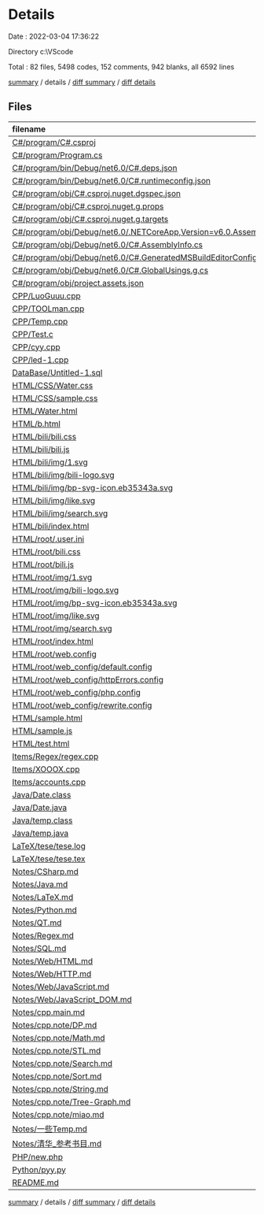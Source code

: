 # Details

Date : 2022-03-04 17:36:22

Directory c:\VScode

Total : 82 files,  5498 codes, 152 comments, 942 blanks, all 6592 lines

[summary](results.md) / details / [diff summary](diff.md) / [diff details](diff-details.md)

## Files
| filename | language | code | comment | blank | total |
| :--- | :--- | ---: | ---: | ---: | ---: |
| [C#/program/C#.csproj](/C#/program/C#.csproj) | XML | 9 | 0 | 0 | 9 |
| [C#/program/Program.cs](/C#/program/Program.cs) | C# | 11 | 0 | 0 | 11 |
| [C#/program/bin/Debug/net6.0/C#.deps.json](/C#/program/bin/Debug/net6.0/C#.deps.json) | JSON | 23 | 0 | 0 | 23 |
| [C#/program/bin/Debug/net6.0/C#.runtimeconfig.json](/C#/program/bin/Debug/net6.0/C#.runtimeconfig.json) | JSON | 9 | 0 | 0 | 9 |
| [C#/program/obj/C#.csproj.nuget.dgspec.json](/C#/program/obj/C#.csproj.nuget.dgspec.json) | JSON | 60 | 0 | 0 | 60 |
| [C#/program/obj/C#.csproj.nuget.g.props](/C#/program/obj/C#.csproj.nuget.g.props) | XML | 15 | 0 | 0 | 15 |
| [C#/program/obj/C#.csproj.nuget.g.targets](/C#/program/obj/C#.csproj.nuget.g.targets) | XML | 2 | 0 | 0 | 2 |
| [C#/program/obj/Debug/net6.0/.NETCoreApp,Version=v6.0.AssemblyAttributes.cs](/C#/program/obj/Debug/net6.0/.NETCoreApp,Version=v6.0.AssemblyAttributes.cs) | C# | 3 | 1 | 1 | 5 |
| [C#/program/obj/Debug/net6.0/C#.AssemblyInfo.cs](/C#/program/obj/Debug/net6.0/C#.AssemblyInfo.cs) | C# | 9 | 10 | 5 | 24 |
| [C#/program/obj/Debug/net6.0/C#.GeneratedMSBuildEditorConfig.editorconfig](/C#/program/obj/Debug/net6.0/C#.GeneratedMSBuildEditorConfig.editorconfig) | Properties | 10 | 1 | 0 | 11 |
| [C#/program/obj/Debug/net6.0/C#.GlobalUsings.g.cs](/C#/program/obj/Debug/net6.0/C#.GlobalUsings.g.cs) | C# | 7 | 1 | 1 | 9 |
| [C#/program/obj/project.assets.json](/C#/program/obj/project.assets.json) | JSON | 65 | 0 | 0 | 65 |
| [CPP/LuoGuuu.cpp](/CPP/LuoGuuu.cpp) | C++ | 29 | 0 | 3 | 32 |
| [CPP/TOOLman.cpp](/CPP/TOOLman.cpp) | C++ | 36 | 0 | 5 | 41 |
| [CPP/Temp.cpp](/CPP/Temp.cpp) | C++ | 21 | 0 | 2 | 23 |
| [CPP/Test.c](/CPP/Test.c) | C | 37 | 0 | 1 | 38 |
| [CPP/cyy.cpp](/CPP/cyy.cpp) | C++ | 12 | 0 | 3 | 15 |
| [CPP/led-1.cpp](/CPP/led-1.cpp) | C++ | 15 | 0 | 1 | 16 |
| [DataBase/Untitled-1.sql](/DataBase/Untitled-1.sql) | SQL | 0 | 0 | 1 | 1 |
| [HTML/CSS/Water.css](/HTML/CSS/Water.css) | CSS | 68 | 0 | 2 | 70 |
| [HTML/CSS/sample.css](/HTML/CSS/sample.css) | CSS | 196 | 18 | 16 | 230 |
| [HTML/Water.html](/HTML/Water.html) | HTML | 26 | 0 | 3 | 29 |
| [HTML/b.html](/HTML/b.html) | HTML | 11 | 0 | 1 | 12 |
| [HTML/bili/bili.css](/HTML/bili/bili.css) | CSS | 469 | 37 | 57 | 563 |
| [HTML/bili/bili.js](/HTML/bili/bili.js) | JavaScript | 18 | 8 | 4 | 30 |
| [HTML/bili/img/1.svg](/HTML/bili/img/1.svg) | XML | 10 | 0 | 1 | 11 |
| [HTML/bili/img/bili-logo.svg](/HTML/bili/img/bili-logo.svg) | XML | 6 | 0 | 1 | 7 |
| [HTML/bili/img/bp-svg-icon.eb35343a.svg](/HTML/bili/img/bp-svg-icon.eb35343a.svg) | XML | 234 | 1 | 1 | 236 |
| [HTML/bili/img/like.svg](/HTML/bili/img/like.svg) | XML | 1 | 0 | 0 | 1 |
| [HTML/bili/img/search.svg](/HTML/bili/img/search.svg) | XML | 9 | 0 | 1 | 10 |
| [HTML/bili/index.html](/HTML/bili/index.html) | HTML | 259 | 2 | 11 | 272 |
| [HTML/root/.user.ini](/HTML/root/.user.ini) | Ini | 1 | 0 | 0 | 1 |
| [HTML/root/bili.css](/HTML/root/bili.css) | CSS | 469 | 37 | 57 | 563 |
| [HTML/root/bili.js](/HTML/root/bili.js) | JavaScript | 18 | 8 | 4 | 30 |
| [HTML/root/img/1.svg](/HTML/root/img/1.svg) | XML | 10 | 0 | 1 | 11 |
| [HTML/root/img/bili-logo.svg](/HTML/root/img/bili-logo.svg) | XML | 6 | 0 | 1 | 7 |
| [HTML/root/img/bp-svg-icon.eb35343a.svg](/HTML/root/img/bp-svg-icon.eb35343a.svg) | XML | 234 | 1 | 1 | 236 |
| [HTML/root/img/like.svg](/HTML/root/img/like.svg) | XML | 1 | 0 | 0 | 1 |
| [HTML/root/img/search.svg](/HTML/root/img/search.svg) | XML | 9 | 0 | 1 | 10 |
| [HTML/root/index.html](/HTML/root/index.html) | HTML | 259 | 2 | 11 | 272 |
| [HTML/root/web.config](/HTML/root/web.config) | XML | 13 | 0 | 1 | 14 |
| [HTML/root/web_config/default.config](/HTML/root/web_config/default.config) | XML | 16 | 0 | 1 | 17 |
| [HTML/root/web_config/httpErrors.config](/HTML/root/web_config/httpErrors.config) | XML | 2 | 0 | 1 | 3 |
| [HTML/root/web_config/php.config](/HTML/root/web_config/php.config) | XML | 19 | 0 | 1 | 20 |
| [HTML/root/web_config/rewrite.config](/HTML/root/web_config/rewrite.config) | XML | 4 | 0 | 1 | 5 |
| [HTML/sample.html](/HTML/sample.html) | HTML | 267 | 2 | 26 | 295 |
| [HTML/sample.js](/HTML/sample.js) | JavaScript | 0 | 0 | 1 | 1 |
| [HTML/test.html](/HTML/test.html) | HTML | 35 | 0 | 6 | 41 |
| [Items/Regex/regex.cpp](/Items/Regex/regex.cpp) | C++ | 24 | 0 | 2 | 26 |
| [Items/XOOOX.cpp](/Items/XOOOX.cpp) | C++ | 166 | 13 | 5 | 184 |
| [Items/accounts.cpp](/Items/accounts.cpp) | C++ | 17 | 0 | 3 | 20 |
| [Java/Date.class](/Java/Date.class) | Java | 8 | 0 | 0 | 8 |
| [Java/Date.java](/Java/Date.java) | Java | 11 | 0 | 3 | 14 |
| [Java/temp.class](/Java/temp.class) | Java | 13 | 0 | 0 | 13 |
| [Java/temp.java](/Java/temp.java) | Java | 10 | 0 | 1 | 11 |
| [LaTeX/tese/tese.log](/LaTeX/tese/tese.log) | Log | 296 | 0 | 13 | 309 |
| [LaTeX/tese/tese.tex](/LaTeX/tese/tese.tex) | LaTeX | 7 | 0 | 2 | 9 |
| [Notes/CSharp.md](/Notes/CSharp.md) | Markdown | 3 | 0 | 3 | 6 |
| [Notes/Java.md](/Notes/Java.md) | Markdown | 2 | 0 | 1 | 3 |
| [Notes/LaTeX.md](/Notes/LaTeX.md) | Markdown | 9 | 0 | 7 | 16 |
| [Notes/Python.md](/Notes/Python.md) | Markdown | 18 | 0 | 10 | 28 |
| [Notes/QT.md](/Notes/QT.md) | Markdown | 3 | 0 | 3 | 6 |
| [Notes/Regex.md](/Notes/Regex.md) | Markdown | 60 | 0 | 29 | 89 |
| [Notes/SQL.md](/Notes/SQL.md) | Markdown | 3 | 0 | 2 | 5 |
| [Notes/Web/HTML.md](/Notes/Web/HTML.md) | Markdown | 244 | 0 | 58 | 302 |
| [Notes/Web/HTTP.md](/Notes/Web/HTTP.md) | Markdown | 0 | 0 | 1 | 1 |
| [Notes/Web/JavaScript.md](/Notes/Web/JavaScript.md) | Markdown | 13 | 0 | 7 | 20 |
| [Notes/Web/JavaScript_DOM.md](/Notes/Web/JavaScript_DOM.md) | Markdown | 167 | 0 | 84 | 251 |
| [Notes/cpp.main.md](/Notes/cpp.main.md) | Markdown | 278 | 0 | 75 | 353 |
| [Notes/cpp.note/DP.md](/Notes/cpp.note/DP.md) | Markdown | 64 | 0 | 15 | 79 |
| [Notes/cpp.note/Math.md](/Notes/cpp.note/Math.md) | Markdown | 290 | 0 | 58 | 348 |
| [Notes/cpp.note/STL.md](/Notes/cpp.note/STL.md) | Markdown | 224 | 0 | 89 | 313 |
| [Notes/cpp.note/Search.md](/Notes/cpp.note/Search.md) | Markdown | 71 | 0 | 13 | 84 |
| [Notes/cpp.note/Sort.md](/Notes/cpp.note/Sort.md) | Markdown | 30 | 0 | 7 | 37 |
| [Notes/cpp.note/String.md](/Notes/cpp.note/String.md) | Markdown | 139 | 0 | 40 | 179 |
| [Notes/cpp.note/Tree-Graph.md](/Notes/cpp.note/Tree-Graph.md) | Markdown | 6 | 0 | 6 | 12 |
| [Notes/cpp.note/miao.md](/Notes/cpp.note/miao.md) | Markdown | 50 | 0 | 18 | 68 |
| [Notes/一些Temp.md](/Notes/%E4%B8%80%E4%BA%9BTemp.md) | Markdown | 48 | 0 | 13 | 61 |
| [Notes/清华_参考书目.md](/Notes/%E6%B8%85%E5%8D%8E_%E5%8F%82%E8%80%83%E4%B9%A6%E7%9B%AE.md) | Markdown | 130 | 0 | 122 | 252 |
| [PHP/new.php](/Web/PHP/new.php) | PHP | 0 | 0 | 1 | 1 |
| [Python/pyy.py](/Python/pyy.py) | Python | 24 | 10 | 2 | 36 |
| [README.md](/README.md) | Markdown | 27 | 0 | 14 | 41 |

[summary](results.md) / details / [diff summary](diff.md) / [diff details](diff-details.md)